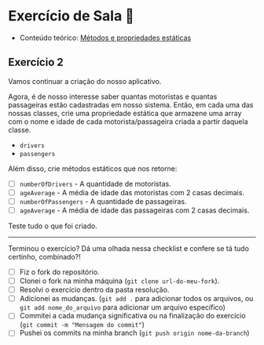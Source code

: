 # Exercício de Sala 🏫  

- Conteúdo teórico: 
[Métodos e propriedades estáticas](https://github.com/reprograma/on21-imersao-js-S6-Prototype-2/blob/main/README.md#m%C3%A9todos-e-propriedades-est%C3%A1ticas)

## Exercício 2

Vamos continuar a criação do nosso aplicativo.

Agora, é de nosso interesse saber quantas motoristas e quantas passageiras estão cadastradas em nosso sistema.
Então, em cada uma das nossas classes, crie uma propriedade estática que armazene uma array com o nome e idade de cada motorista/passageira criada a partir daquela classe.

- `drivers`
- `passengers`

Além disso, crie métodos estáticos que nos retorne:
- [ ] `numberOfDrivers` - A quantidade de motoristas.
- [ ] `ageAverage` - A média de idade das motoristas com 2 casas decimais.
- [ ] `numberOfPassengers` - A quantidade de passageiras.
- [ ] `ageAverage` - A média de idade das passageiras com 2 casas decimais.

Teste tudo o que foi criado.

---

Terminou o exercício? Dá uma olhada nessa checklist e confere se tá tudo certinho, combinado?!

- [ ] Fiz o fork do repositório.
- [ ] Clonei o fork na minha máquina (`git clone url-do-meu-fork`).
- [ ] Resolvi o exercício dentro da pasta resolução.
- [ ] Adicionei as mudanças. (`git add .` para adicionar todos os arquivos, ou `git add nome_do_arquivo` para adicionar um arquivo específico)
- [ ] Commitei a cada mudança significativa ou na finalização do exercício (`git commit -m "Mensagem do commit"`)
- [ ] Pushei os commits na minha branch (`git push origin nome-da-branch`)
